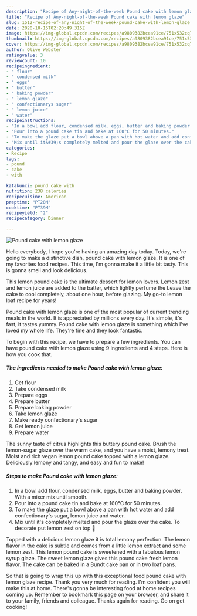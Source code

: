 ```yaml
---
description: "Recipe of Any-night-of-the-week Pound cake with lemon glaze"
title: "Recipe of Any-night-of-the-week Pound cake with lemon glaze"
slug: 1512-recipe-of-any-night-of-the-week-pound-cake-with-lemon-glaze
date: 2020-10-15T02:20:49.315Z
image: https://img-global.cpcdn.com/recipes/a9809382bcea91ce/751x532cq70/pound-cake-with-lemon-glaze-recipe-main-photo.jpg
thumbnail: https://img-global.cpcdn.com/recipes/a9809382bcea91ce/751x532cq70/pound-cake-with-lemon-glaze-recipe-main-photo.jpg
cover: https://img-global.cpcdn.com/recipes/a9809382bcea91ce/751x532cq70/pound-cake-with-lemon-glaze-recipe-main-photo.jpg
author: Olive Webster
ratingvalue: 3
reviewcount: 10
recipeingredient:
- " flour"
- " condensed milk"
- " eggs"
- " butter"
- " baking powder"
- " lemon glaze"
- " confectionarys sugar"
- " lemon juice"
- " water"
recipeinstructions:
- "In a bowl add flour, condensed milk, eggs, butter and baking powder. With a mixer mix until smooth."
- "Pour into a pound cake tin and bake at 160°C for 50 minutes."
- "To make the glaze put a bowl above a pan with hot water and add confectionary&#39;s sugar, lemon juice and water."
- "Mix until it&#39;s completely melted and pour the glaze over the cake. To decorate put lemon zest on top 🍋"
categories:
- Recipe
tags:
- pound
- cake
- with

katakunci: pound cake with 
nutrition: 238 calories
recipecuisine: American
preptime: "PT20M"
cooktime: "PT39M"
recipeyield: "2"
recipecategory: Dinner

---
```



![Pound cake with lemon glaze](https://img-global.cpcdn.com/recipes/a9809382bcea91ce/751x532cq70/pound-cake-with-lemon-glaze-recipe-main-photo.jpg)

Hello everybody, I hope you're having an amazing day today. Today, we're going to make a distinctive dish, pound cake with lemon glaze. It is one of my favorites food recipes. This time, I'm gonna make it a little bit tasty. This is gonna smell and look delicious.

This lemon pound cake is the ultimate dessert for lemon lovers. Lemon zest and lemon juice are added to the batter, which lightly perfume the Leave the cake to cool completely, about one hour, before glazing. My go-to lemon loaf recipe for years!

Pound cake with lemon glaze is one of the most popular of current trending meals in the world. It is appreciated by millions every day. It's simple, it's fast, it tastes yummy. Pound cake with lemon glaze is something which I've loved my whole life. They're fine and they look fantastic.


To begin with this recipe, we have to prepare a few ingredients. You can have pound cake with lemon glaze using 9 ingredients and 4 steps. Here is how you cook that.

<!--inarticleads1-->

##### The ingredients needed to make Pound cake with lemon glaze:

1. Get  flour
1. Take  condensed milk
1. Prepare  eggs
1. Prepare  butter
1. Prepare  baking powder
1. Take  lemon glaze
1. Make ready  confectionary&#39;s sugar
1. Get  lemon juice
1. Prepare  water


The sunny taste of citrus highlights this buttery pound cake. Brush the lemon-sugar glaze over the warm cake, and you have a moist, lemony treat. Moist and rich vegan lemon pound cake topped with a lemon glaze. Deliciously lemony and tangy, and easy and fun to make! 

<!--inarticleads2-->

##### Steps to make Pound cake with lemon glaze:

1. In a bowl add flour, condensed milk, eggs, butter and baking powder. With a mixer mix until smooth.
1. Pour into a pound cake tin and bake at 160°C for 50 minutes.
1. To make the glaze put a bowl above a pan with hot water and add confectionary&#39;s sugar, lemon juice and water.
1. Mix until it&#39;s completely melted and pour the glaze over the cake. To decorate put lemon zest on top 🍋


Topped with a delicious lemon glaze it is total lemony perfection. The lemon flavor in the cake is subtle and comes from a little lemon extract and some lemon zest. This lemon pound cake is sweetened with a fabulous lemon syrup glaze. The sweet lemon glaze gives this pound cake fresh lemon flavor. The cake can be baked in a Bundt cake pan or in two loaf pans. 

So that is going to wrap this up with this exceptional food pound cake with lemon glaze recipe. Thank you very much for reading. I'm confident you will make this at home. There's gonna be interesting food at home recipes coming up. Remember to bookmark this page on your browser, and share it to your family, friends and colleague. Thanks again for reading. Go on get cooking!
